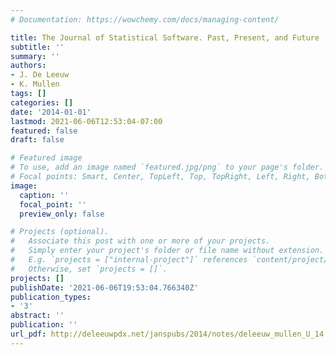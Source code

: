 ```yaml
---
# Documentation: https://wowchemy.com/docs/managing-content/

title: The Journal of Statistical Software. Past, Present, and Future
subtitle: ''
summary: ''
authors:
- J. De Leeuw
- K. Mullen
tags: []
categories: []
date: '2014-01-01'
lastmod: 2021-06-06T12:53:04-07:00
featured: false
draft: false

# Featured image
# To use, add an image named `featured.jpg/png` to your page's folder.
# Focal points: Smart, Center, TopLeft, Top, TopRight, Left, Right, BottomLeft, Bottom, BottomRight.
image:
  caption: ''
  focal_point: ''
  preview_only: false

# Projects (optional).
#   Associate this post with one or more of your projects.
#   Simply enter your project's folder or file name without extension.
#   E.g. `projects = ["internal-project"]` references `content/project/deep-learning/index.md`.
#   Otherwise, set `projects = []`.
projects: []
publishDate: '2021-06-06T19:53:04.766340Z'
publication_types:
- '3'
abstract: ''
publication: ''
url_pdf: http://deleeuwpdx.net/janspubs/2014/notes/deleeuw_mullen_U_14.pdf
---
```

